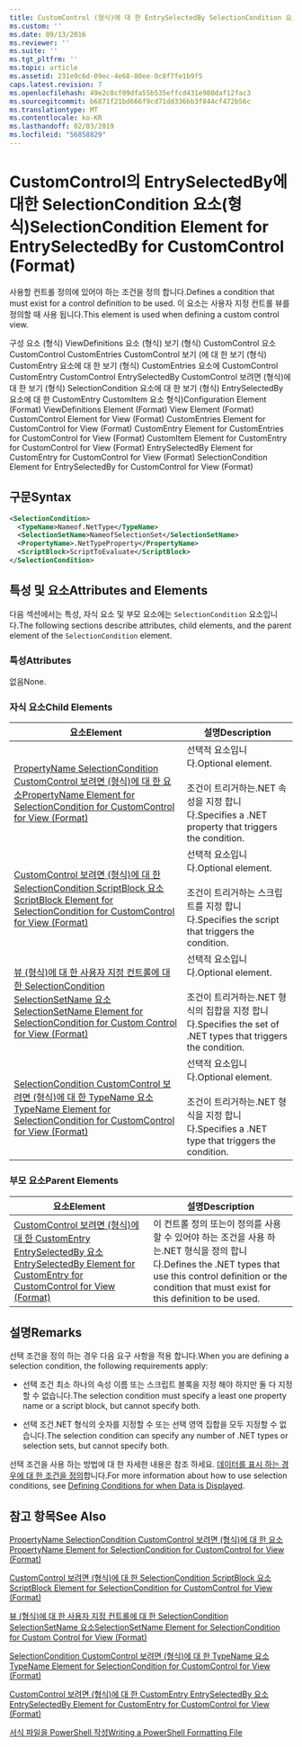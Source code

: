 ```yaml
---
title: CustomControl (형식)에 대 한 EntrySelectedBy SelectionCondition 요소 | Microsoft Docs
ms.custom: ''
ms.date: 09/13/2016
ms.reviewer: ''
ms.suite: ''
ms.tgt_pltfrm: ''
ms.topic: article
ms.assetid: 231e9c6d-09ec-4e68-80ee-0c8f7fe1b9f5
caps.latest.revision: 7
ms.openlocfilehash: 49e2c0cf09dfa55b535effcd431e980daf12fac3
ms.sourcegitcommit: b6871f21bd666f9cd71dd336bb3f844cf472b56c
ms.translationtype: MT
ms.contentlocale: ko-KR
ms.lasthandoff: 02/03/2019
ms.locfileid: "56858829"
---
```

# <a name="selectioncondition-element-for-entryselectedby-for-customcontrol-format"></a><span data-ttu-id="75486-102">CustomControl의 EntrySelectedBy에 대한 SelectionCondition 요소(형식)</span><span class="sxs-lookup"><span data-stu-id="75486-102">SelectionCondition Element for EntrySelectedBy for CustomControl (Format)</span></span>

<span data-ttu-id="75486-103">사용할 컨트롤 정의에 있어야 하는 조건을 정의 합니다.</span><span class="sxs-lookup"><span data-stu-id="75486-103">Defines a condition that must exist for a control definition to be used.</span></span> <span data-ttu-id="75486-104">이 요소는 사용자 지정 컨트롤 뷰를 정의할 때 사용 됩니다.</span><span class="sxs-lookup"><span data-stu-id="75486-104">This element is used when defining a custom control view.</span></span>

<span data-ttu-id="75486-105">구성 요소 (형식) ViewDefinitions 요소 (형식) 보기 (형식) CustomControl 요소 CustomControl CustomEntries CustomControl 보기 (에 대 한 보기 (형식) CustomEntry 요소에 대 한 보기 (형식) CustomEntries 요소에 CustomControl CustomEntry CustomControl EntrySelectedBy CustomControl 보려면 (형식)에 대 한 보기 (형식) SelectionCondition 요소에 대 한 보기 (형식) EntrySelectedBy 요소에 대 한 CustomEntry CustomItem 요소 형식)</span><span class="sxs-lookup"><span data-stu-id="75486-105">Configuration Element (Format) ViewDefinitions Element (Format) View Element (Format) CustomControl Element for View (Format) CustomEntries Element for CustomControl for View (Format) CustomEntry Element for CustomEntries for CustomControl for View (Format) CustomItem Element for CustomEntry for CustomControl for View (Format) EntrySelectedBy Element for CustomEntry for CustomControl for View (Format) SelectionCondition Element for EntrySelectedBy for CustomControl for View (Format)</span></span>

## <a name="syntax"></a><span data-ttu-id="75486-106">구문</span><span class="sxs-lookup"><span data-stu-id="75486-106">Syntax</span></span>

```xml
<SelectionCondition>
  <TypeName>Nameof.NetType</TypeName>
  <SelectionSetName>NameofSelectionSet</SelectionSetName>
  <PropertyName>.NetTypeProperty</PropertyName>
  <ScriptBlock>ScriptToEvaluate</ScriptBlock>
</SelectionCondition>
```

## <a name="attributes-and-elements"></a><span data-ttu-id="75486-107">특성 및 요소</span><span class="sxs-lookup"><span data-stu-id="75486-107">Attributes and Elements</span></span>

<span data-ttu-id="75486-108">다음 섹션에서는 특성, 자식 요소 및 부모 요소에는 `SelectionCondition` 요소입니다.</span><span class="sxs-lookup"><span data-stu-id="75486-108">The following sections describe attributes, child elements, and the parent element of the `SelectionCondition` element.</span></span>

### <a name="attributes"></a><span data-ttu-id="75486-109">특성</span><span class="sxs-lookup"><span data-stu-id="75486-109">Attributes</span></span>

<span data-ttu-id="75486-110">없음</span><span class="sxs-lookup"><span data-stu-id="75486-110">None.</span></span>

### <a name="child-elements"></a><span data-ttu-id="75486-111">자식 요소</span><span class="sxs-lookup"><span data-stu-id="75486-111">Child Elements</span></span>

|<span data-ttu-id="75486-112">요소</span><span class="sxs-lookup"><span data-stu-id="75486-112">Element</span></span>|<span data-ttu-id="75486-113">설명</span><span class="sxs-lookup"><span data-stu-id="75486-113">Description</span></span>|
|-------------|-----------------|
|[<span data-ttu-id="75486-114">PropertyName SelectionCondition CustomControl 보려면 (형식)에 대 한 요소</span><span class="sxs-lookup"><span data-stu-id="75486-114">PropertyName Element for SelectionCondition for CustomControl for View (Format)</span></span>](./propertyname-element-for-selectioncondition-for-customcontrol-for-view-format.md)|<span data-ttu-id="75486-115">선택적 요소입니다.</span><span class="sxs-lookup"><span data-stu-id="75486-115">Optional element.</span></span><br /><br /> <span data-ttu-id="75486-116">조건이 트리거하는.NET 속성을 지정 합니다.</span><span class="sxs-lookup"><span data-stu-id="75486-116">Specifies a .NET property that triggers the condition.</span></span>|
|[<span data-ttu-id="75486-117">CustomControl 보려면 (형식)에 대 한 SelectionCondition ScriptBlock 요소</span><span class="sxs-lookup"><span data-stu-id="75486-117">ScriptBlock Element for SelectionCondition for CustomControl for View (Format)</span></span>](./scriptblock-element-for-selectioncondition-for-customcontrol-for-view-format.md)|<span data-ttu-id="75486-118">선택적 요소입니다.</span><span class="sxs-lookup"><span data-stu-id="75486-118">Optional element.</span></span><br /><br /> <span data-ttu-id="75486-119">조건이 트리거하는 스크립트를 지정 합니다.</span><span class="sxs-lookup"><span data-stu-id="75486-119">Specifies the script that triggers the condition.</span></span>|
|[<span data-ttu-id="75486-120">뷰 (형식)에 대 한 사용자 지정 컨트롤에 대 한 SelectionCondition SelectionSetName 요소</span><span class="sxs-lookup"><span data-stu-id="75486-120">SelectionSetName Element for SelectionCondition for Custom Control for View (Format)</span></span>](./selectionsetname-element-for-selectioncondition-for-customcontrol-for-view-format.md)|<span data-ttu-id="75486-121">선택적 요소입니다.</span><span class="sxs-lookup"><span data-stu-id="75486-121">Optional element.</span></span><br /><br /> <span data-ttu-id="75486-122">조건이 트리거하는.NET 형식의 집합을 지정 합니다.</span><span class="sxs-lookup"><span data-stu-id="75486-122">Specifies the set of .NET types that triggers the condition.</span></span>|
|[<span data-ttu-id="75486-123">SelectionCondition CustomControl 보려면 (형식)에 대 한 TypeName 요소</span><span class="sxs-lookup"><span data-stu-id="75486-123">TypeName Element for SelectionCondition for CustomControl for View  (Format)</span></span>](./typename-element-for-selectioncondition-for-customcontrol-for-view-format.md)|<span data-ttu-id="75486-124">선택적 요소입니다.</span><span class="sxs-lookup"><span data-stu-id="75486-124">Optional element.</span></span><br /><br /> <span data-ttu-id="75486-125">조건이 트리거하는.NET 형식을 지정 합니다.</span><span class="sxs-lookup"><span data-stu-id="75486-125">Specifies a .NET type that triggers the condition.</span></span>|

### <a name="parent-elements"></a><span data-ttu-id="75486-126">부모 요소</span><span class="sxs-lookup"><span data-stu-id="75486-126">Parent Elements</span></span>

|<span data-ttu-id="75486-127">요소</span><span class="sxs-lookup"><span data-stu-id="75486-127">Element</span></span>|<span data-ttu-id="75486-128">설명</span><span class="sxs-lookup"><span data-stu-id="75486-128">Description</span></span>|
|-------------|-----------------|
|[<span data-ttu-id="75486-129">CustomControl 보려면 (형식)에 대 한 CustomEntry EntrySelectedBy 요소</span><span class="sxs-lookup"><span data-stu-id="75486-129">EntrySelectedBy Element for CustomEntry for CustomControl for View (Format)</span></span>](./entryselectedby-element-for-customentry-for-customcontrol-for-view-format.md)|<span data-ttu-id="75486-130">이 컨트롤 정의 또는이 정의를 사용할 수 있어야 하는 조건을 사용 하는.NET 형식을 정의 합니다.</span><span class="sxs-lookup"><span data-stu-id="75486-130">Defines the .NET types that use this control definition or the condition that must exist for this definition to be used.</span></span>|

## <a name="remarks"></a><span data-ttu-id="75486-131">설명</span><span class="sxs-lookup"><span data-stu-id="75486-131">Remarks</span></span>

<span data-ttu-id="75486-132">선택 조건을 정의 하는 경우 다음 요구 사항을 적용 합니다.</span><span class="sxs-lookup"><span data-stu-id="75486-132">When you are defining a selection condition, the following requirements apply:</span></span>

- <span data-ttu-id="75486-133">선택 조건 최소 하나의 속성 이름 또는 스크립트 블록을 지정 해야 하지만 둘 다 지정할 수 없습니다.</span><span class="sxs-lookup"><span data-stu-id="75486-133">The selection condition must specify a least one property name or a script block, but cannot specify both.</span></span>

- <span data-ttu-id="75486-134">선택 조건.NET 형식의 숫자를 지정할 수 또는 선택 영역 집합을 모두 지정할 수 없습니다.</span><span class="sxs-lookup"><span data-stu-id="75486-134">The selection condition can specify any number of .NET types or selection sets, but cannot specify both.</span></span>

<span data-ttu-id="75486-135">선택 조건을 사용 하는 방법에 대 한 자세한 내용은 참조 하세요. [데이터를 표시 하는 경우에 대 한 조건을 정의](./defining-conditions-for-displaying-data.md)합니다.</span><span class="sxs-lookup"><span data-stu-id="75486-135">For more information about how to use selection conditions, see [Defining Conditions for when Data is Displayed](./defining-conditions-for-displaying-data.md).</span></span>

## <a name="see-also"></a><span data-ttu-id="75486-136">참고 항목</span><span class="sxs-lookup"><span data-stu-id="75486-136">See Also</span></span>

[<span data-ttu-id="75486-137">PropertyName SelectionCondition CustomControl 보려면 (형식)에 대 한 요소</span><span class="sxs-lookup"><span data-stu-id="75486-137">PropertyName Element for SelectionCondition for CustomControl for View (Format)</span></span>](./propertyname-element-for-selectioncondition-for-customcontrol-for-view-format.md)

[<span data-ttu-id="75486-138">CustomControl 보려면 (형식)에 대 한 SelectionCondition ScriptBlock 요소</span><span class="sxs-lookup"><span data-stu-id="75486-138">ScriptBlock Element for SelectionCondition for CustomControl for View (Format)</span></span>](./scriptblock-element-for-selectioncondition-for-customcontrol-for-view-format.md)

[<span data-ttu-id="75486-139">뷰 (형식)에 대 한 사용자 지정 컨트롤에 대 한 SelectionCondition SelectionSetName 요소</span><span class="sxs-lookup"><span data-stu-id="75486-139">SelectionSetName Element for SelectionCondition for Custom Control for View (Format)</span></span>](./selectionsetname-element-for-selectioncondition-for-customcontrol-for-view-format.md)

[<span data-ttu-id="75486-140">SelectionCondition CustomControl 보려면 (형식)에 대 한 TypeName 요소</span><span class="sxs-lookup"><span data-stu-id="75486-140">TypeName Element for SelectionCondition for CustomControl for View  (Format)</span></span>](./typename-element-for-selectioncondition-for-customcontrol-for-view-format.md)

[<span data-ttu-id="75486-141">CustomControl 보려면 (형식)에 대 한 CustomEntry EntrySelectedBy 요소</span><span class="sxs-lookup"><span data-stu-id="75486-141">EntrySelectedBy Element for CustomEntry for CustomControl for View (Format)</span></span>](./entryselectedby-element-for-customentry-for-customcontrol-for-view-format.md)

[<span data-ttu-id="75486-142">서식 파일을 PowerShell 작성</span><span class="sxs-lookup"><span data-stu-id="75486-142">Writing a PowerShell Formatting File</span></span>](./writing-a-powershell-formatting-file.md)
